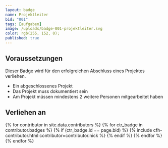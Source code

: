 ```yaml
---
layout: badge
name: Projektleiter
bid: "001"
tags: [aufgaben]
image: /uploads/badge-001-projektleiter.svg
color: rgb(255, 152, 0);
published: true
---
```


## Voraussetzungen

Dieser Badge wird für den erfolgreichen Abschluss eines Projektes verliehen.

* Ein abgeschlossenes Projekt
* Das Projekt muss dokumentiert sein
* Am Projekt müssen mindestens 2 weitere Personen mitgearbeitet haben

## Verliehen an

{% for contributor in site.data.contributors %}
    {% for ctr_badge in contributor.badges %}
        {% if (ctr_badge.id == page.bid) %}
            {% include cfh-contributor.html contributor=contributor.nick %}
        {% endif %}
    {% endfor %}
{% endfor %}
